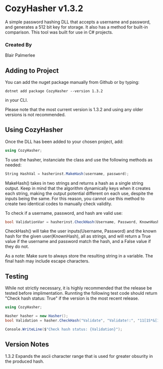 # CozyHasher v1.3.2

A simple password hashing DLL that accepts a username and password, and generates a 512 bit key for storage. It also has a method for built-in comparison. This tool was built for use in C# projects. 

### Created By

Blair Palmerlee

## Adding to Project

You can add the nuget package manually from Github or by typing:

```
dotnet add package CozyHasher --version 1.3.2
```

in your CLI.

Please note that the most current version is 1.3.2 and using any older versions is not recommended. 

## Using CozyHasher

Once the DLL has been added to your chosen project, add:

```C#
using CozyHasher;
```

To use the hasher, instanciate the class and use the following methods as needed:

```C#
String HashVal = hasherinst.MakeHash(username, password);
```
MakeHash() takes in two strings and returns a hash as a single string output. Keep in mind that the algorithm dynamically keys when it creates each string, making the output potential different on each use, despite the inputs being the same. For this reason, you cannot use this method to create two identical codes to manually check validity.

To check if a username, password, and hash are valid use:

```C#
bool ValidationVar = hasherinst.CheckHash(Username, Password, KnownHash);
```
CheckHash() will take the user inputs(Username, Password) and the known hash for the given user(KnownHash), all as strings, and will return a True value if the username and password match the hash, and a False value if they do not.

As a note: Make sure to always store the resulting string in a variable. The final hash may include escape characters. 

## Testing

While not strictly necessary, it is highly recommended that the release be tested before implimentation. Runnting the following test code should return "Check hash status: True" if the version is the most recent release.

```C#
using CozyHasher;

Hasher hasher = new Hasher();
bool Validation = hasher.CheckHash("Validate", "Validate!:", "11[1S*&[1[10U?(0e1I.LJ310BH2!+)1!(0`LG11#DaR211LLJ67=100laWWVLOg");

Console.WriteLine($"Check hash status: {Validation}");

```
## Version Notes

1.3.2 Expands the ascii character range that is used for greater obsurity in the produced hash. 
